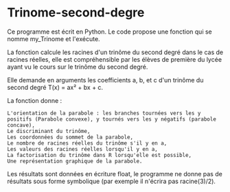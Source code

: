 # Trinome-second-degre
Ce programme est écrit en Python. Le code propose une fonction qui se nomme my_Trinome et l'exécute.

La fonction calcule les racines d'un trinôme du second degré dans le cas de racines réelles, elle est compréhensible par les élèves de première du lycée ayant vu le cours sur le trinôme du second degré.

Elle demande en arguments les coefficients a, b, et c d'un trinôme du second degré T(x) = ax² + bx + c.

La fonction donne :

    L'orientation de la parabole : les branches tournées vers les y positifs (Parabole convexe), y tournés vers les y négatifs (parabole concave),
    Le discriminant du trinôme,
    Les coordonnées du sommet de la parabole,
    Le nombre de racines réelles du trinôme s'il y en a,
    Les valeurs des racines réelles lorsqu'il y en a,
    La factorisation du trinôme dans R lorsqu'elle est possible,
    Une représentation graphique de la parabole.

Les résultats sont données en écriture float, le programme ne donne pas de résultats sous forme symbolique (par exemple il n'écrira pas racine(3)/2).
